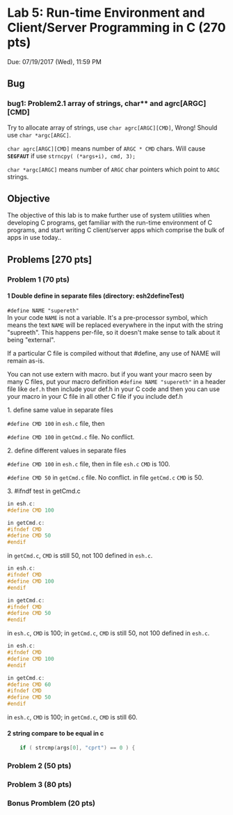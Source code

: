# Lab 5: Run-time Environment and Client/Server Programming in C (270 pts)
Due: 07/19/2017 (Wed), 11:59 PM

## Bug
### bug1: Problem2.1 array of strings, char** and agrc[ARGC][CMD]

Try to allocate array of strings, use `char agrc[ARGC][CMD]`, Wrong! Should use `char *argc[ARGC]`.

`char agrc[ARGC][CMD]` means number of `ARGC * CMD` chars. Will cause **`SEGFAUT`** if use `strncpy( (*args+i), cmd, 3);`
   
`char *argc[ARGC]` means number of `ARGC` char pointers which point to `ARGC` strings.



## Objective 
The objective of this lab is to make further use of system utilities when developing C programs, get familiar with the run-time environment of C programs, and start writing C client/server apps which comprise the bulk of apps in use today..


## Problems [270 pts]

### Problem 1 (70 pts)

#### 1 Double define in separate files (directory: esh2defineTest)

`#define NAME "supereth"`  
In your code `NAME` is not a variable. It's a pre-processor symbol, which means the text `NAME` will be replaced everywhere in the input with the string "supreeth". This happens per-file, so it doesn't make sense to talk about it being "external".

If a particular C file is compiled without that #define, any use of NAME will remain as-is.

You can not use extern with macro. but if you want your macro seen by many C files, put your macro definition  `#define NAME "supereth"` in a header file like `def.h` then include your def.h in your C code and then you can use your macro in your C file in all other C file if you include def.h


1\. define same value in separate files

`#define CMD 100` in `esh.c` file, then

`#define CMD 100` in `getCmd.c` file. No conflict.

2\. define different values in separate files

`#define CMD 100` in `esh.c` file, then in file `esh.c` `CMD` is 100.

`#define CMD 50` in `getCmd.c` file. No conflict. in file `getCmd.c` `CMD` is 50.

3\. \#ifndf test in getCmd.c

```c
in esh.c:
#define CMD 100

in getCmd.c: 
#ifndef CMD
#define CMD 50
#endif
```

in `getCmd.c`, `CMD` is still 50, not 100 defined in `esh.c`.

```c
in esh.c:
#ifndef CMD
#define CMD 100
#endif

in getCmd.c: 
#ifndef CMD
#define CMD 50
#endif
```
in `esh.c`, `CMD` is 100; in `getCmd.c`, `CMD` is still 50, not 100 defined in `esh.c`.


```c
in esh.c:
#ifndef CMD
#define CMD 100
#endif

in getCmd.c: 
#define CMD 60
#ifndef CMD
#define CMD 50
#endif
```
in `esh.c`, `CMD` is 100; in `getCmd.c`, `CMD` is still 60.

#### 2 string compare to be equal in c

```c
    if ( strcmp(args[0], "cprt") == 0 ) {
```

### Problem 2 (50 pts)

### Problem 3 (80 pts)

### Bonus Promblem (20 pts)
